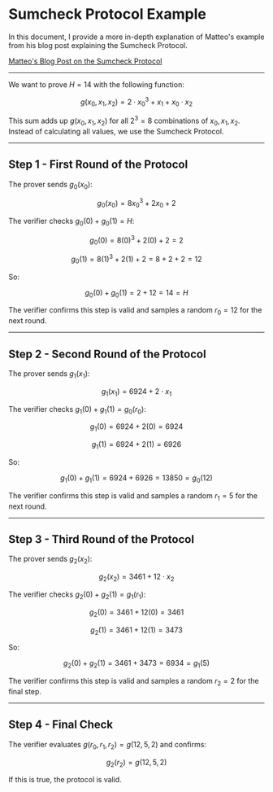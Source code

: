 # Sumcheck Protocol Example

In this document, I provide a more in-depth explanation of Matteo's example from his blog post explaining the Sumcheck Protocol.

[Matteo's Blog Post on the Sumcheck Protocol](https://mtteo.dev/posts/understanding-sumcheck-protocol/understanding-sumcheck-protocol/#example)

---

We want to prove $H = 14$ with the following function:

$$
g(x_0, x_1, x_2) = 2 \cdot x_0^3 + x_1 + x_0 \cdot x_2
$$

This sum adds up $g(x_0, x_1, x_2)$ for all $2^3 = 8$ combinations of $x_0, x_1, x_2$. Instead of calculating all values, we use the Sumcheck Protocol.

---

## Step 1 - First Round of the Protocol

The prover sends $g_0(x_0)$:

$$
g_0(x_0) = 8x_0^3 + 2x_0 + 2
$$

The verifier checks $g_0(0) + g_0(1) = H$:

$$
g_0(0) = 8(0)^3 + 2(0) + 2 = 2
$$

$$
g_0(1) = 8(1)^3 + 2(1) + 2 = 8 + 2 + 2 = 12
$$

So:

$$
g_0(0) + g_0(1) = 2 + 12 = 14 = H
$$

The verifier confirms this step is valid and samples a random $r_0 = 12$ for the next round.

---

## Step 2 - Second Round of the Protocol

The prover sends $g_1(x_1)$:

$$
g_1(x_1) = 6924 + 2 \cdot x_1
$$

The verifier checks $g_1(0) + g_1(1) = g_0(r_0)$:

$$
g_1(0) = 6924 + 2(0) = 6924
$$

$$
g_1(1) = 6924 + 2(1) = 6926
$$

So:

$$
g_1(0) + g_1(1) = 6924 + 6926 = 13850 = g_0(12)
$$

The verifier confirms this step is valid and samples a random $r_1 = 5$ for the next round.

---

## Step 3 - Third Round of the Protocol

The prover sends $g_2(x_2)$:

$$
g_2(x_2) = 3461 + 12 \cdot x_2
$$

The verifier checks $g_2(0) + g_2(1) = g_1(r_1)$:

$$
g_2(0) = 3461 + 12(0) = 3461
$$

$$
g_2(1) = 3461 + 12(1) = 3473
$$

So:

$$
g_2(0) + g_2(1) = 3461 + 3473 = 6934 = g_1(5)
$$

The verifier confirms this step is valid and samples a random $r_2 = 2$ for the final step.

---

## Step 4 - Final Check

The verifier evaluates $g(r_0, r_1, r_2) = g(12, 5, 2)$ and confirms:

$$
g_2(r_2) = g(12, 5, 2)
$$

If this is true, the protocol is valid.
